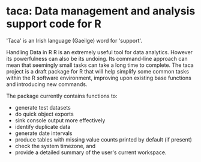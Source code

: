 # taca: Data management and analysis support code for R

'Taca' is an Irish language (Gaeilge) word for 'support'.

Handling Data in R
R is an extremely useful tool for data analytics. However its powerfulness can also be its undoing. Its command-line approach can mean that seemingly small tasks can take a long time to complete.
The taca project is a draft package for R that will help simplify some common tasks within the R software environment, improving upon existing base functions and introducing new commands.

The package currently contains functions to:

- generate test datasets
- do quick object exports
- sink console output more effectively
- identify duplicate data
- generate date intervals
- produce tables with missing value counts printed by default (if present)
- check the system timezone, and
- provide a detailed summary of the user's current workspace.
